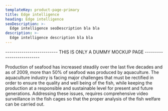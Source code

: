 ```yaml
---
templateKey: product-page-primary
title: Edge intelligence
heading: Edge intelligence
seoDescription: >-
  Edge intelligence seoDescription bla bla
description: >-
  Edge intelligence description bla bla
---
```



-------------------------- THIS IS ONLY A DUMMY MOCKUP PAGE --------------------------

Production of seafood has increased steadily over the last five decades and as of 2009, more than 50% of seafood was produced by aquaculture. The aquaculture industry is facing major challenges that must be rectified in order to ensure the quality and well being of the fish, while keeping the production at a responsible and sustainable level for present and future generations. Addressing these issues, requires comprehensive video surveillance in the fish cages so that the proper analysis of the fish welfare can be carried out.

